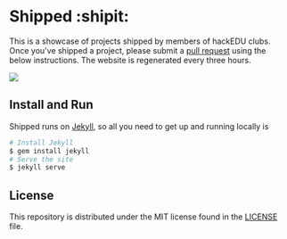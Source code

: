 # Shipped :shipit:


This is a showcase of projects shipped by members of hackEDU clubs. Once you've
shipped a project, please submit a [pull
request](https://help.github.com/articles/using-pull-requests/) using the below
instructions. The website is regenerated every three hours.

![](http://i.imgur.com/hv02NKH.gif)
## Install and Run

Shipped runs on [Jekyll](http://jekyllrb.com/), so all you need to get up and running locally is  
```bash
# Install Jekyll
$ gem install jekyll
# Serve the site
$ jekyll serve
```

## License

This repository is distributed under the MIT license found in the
[LICENSE](./LICENSE) file.
